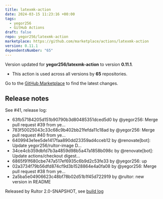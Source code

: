 ```yaml
---
title: latexmk-action
date: 2024-03-15 11:23:16 +00:00
tags:
  - yegor256
  - GitHub Actions
draft: false
repo: yegor256/latexmk-action
marketplace: https://github.com/marketplace/actions/latexmk-action
version: 0.11.1
dependentsNumber: "65"
---
```



Version updated for **yegor256/latexmk-action** to version **0.11.1**.
- This action is used across all versions by **65** repositories.

Go to the [GitHub Marketplace](https://github.com/marketplace/actions/latexmk-action) to find the latest changes.

## Release notes

See #41, release log:

 * 63fb57184205d151b90790b3d80485351dced5d0 by @yegor256: Merge pull request #39 from ye...
 * 783f50025043c33c68c9b402bb21fefda11c18ad by @yegor256: Merge pull request #40 from ye...
 * 6409943e1ee5de1417faa890dd23359ad4cceb12 by @renovate[bot]: Update yegor256/rultor-image D...
 * 34ce4cb359dbfd7b3a4859d98b5a47a1858b098c by @renovate[bot]: Update actions/checkout digest...
 * 6865f91f680cbe747a517ef6935c6b9d2c53fe33 by @yegor256: up
 * 02a3734f79b56dfd874cf9d3b1528864e4a0fa08 by @yegor256: Merge pull request #38 from ye...
 * 2a5ba5e04906623c48bf78b02d51b1f45d722919 by @rultor: new version in README

Released by Rultor 2.0-SNAPSHOT, see [build log](https://www.rultor.com/t/39630-1998818245)
